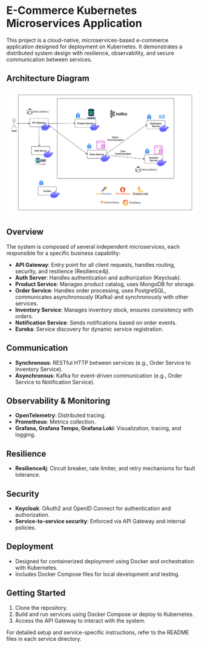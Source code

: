 # E-Commerce Kubernetes Microservices Application

This project is a cloud-native, microservices-based e-commerce application designed for deployment on Kubernetes.
It demonstrates a distributed system design with resilience, observability, and secure communication between services.

## Architecture Diagram

<img src="architecture.png" alt="Architecture Diagram" width="1000"/>

## Overview

The system is composed of several independent microservices, each responsible for a specific business capability:

- **API Gateway**: Entry point for all client requests, handles routing, security, and resilience (Resilience4j).
- **Auth Server**: Handles authentication and authorization (Keycloak).
- **Product Service**: Manages product catalog, uses MongoDB for storage.
- **Order Service**: Handles order processing, uses PostgreSQL, communicates asynchronously (Kafka) and synchronously with other services.
- **Inventory Service**: Manages inventory stock, ensures consistency with orders.
- **Notification Service**: Sends notifications based on order events.
- **Eureka**: Service discovery for dynamic service registration.

## Communication
- **Synchronous**: RESTful HTTP between services (e.g., Order Service to Inventory Service).
- **Asynchronous**: Kafka for event-driven communication (e.g., Order Service to Notification Service).

## Observability & Monitoring
- **OpenTelemetry**: Distributed tracing.
- **Prometheus**: Metrics collection.
- **Grafana, Grafana Tempo, Grafana Loki**: Visualization, tracing, and logging.

## Resilience
- **Resilience4j**: Circuit breaker, rate limiter, and retry mechanisms for fault tolerance.

## Security
- **Keycloak**: OAuth2 and OpenID Connect for authentication and authorization.
- **Service-to-service security**: Enforced via API Gateway and internal policies.

## Deployment
- Designed for containerized deployment using Docker and orchestration with Kubernetes.
- Includes Docker Compose files for local development and testing.

## Getting Started
1. Clone the repository.
2. Build and run services using Docker Compose or deploy to Kubernetes.
3. Access the API Gateway to interact with the system.

For detailed setup and service-specific instructions, refer to the README files in each service directory.
